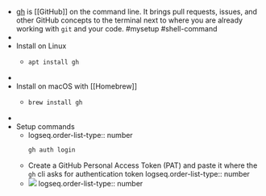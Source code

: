 - [gh](https://github.com/cli/cli) is [[GitHub]] on the command line. It brings pull requests, issues, and other GitHub concepts to the terminal next to where you are already working with `git` and your code. #mysetup #shell-command
-
- Install on Linux
	- ```bash
	  apt install gh
	  ```
-
- Install on macOS with [[Homebrew]]
	- ```bash
	  brew install gh
	  ```
-
- Setup commands
	- logseq.order-list-type:: number
	  ```bash
	  gh auth login
	  ```
	- Create a GitHub Personal Access Token (PAT) and paste it where the `gh` cli asks for authentication token
	  logseq.order-list-type:: number
	- ![](file:///Users/imran/projects/digital-garden/www/assets/installation-gh.png)
	  logseq.order-list-type:: number